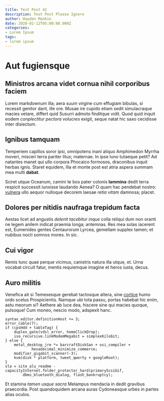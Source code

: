 ```yaml
---
title: Test Post 42
description: Test Post Please Ignore
author: Hayden Mankin
date: 2020-02-12T05:00:00.000Z
categories:
- Lorem Ipsum
tags:
- lorem ipsum
---
```


# Aut fugiensque

## Ministros arcana videt cornua nihil corporibus faciem

Lorem markdownum illa; aera suum virgine cum effugiam bibulas, si recessit
genitor dant, ille ore. Musae ire cupido etiam sedit simulacraque macies vetare,
differt quid Susurri admoto finditque vidit. Quod quid inquit eodem
*conplectitur pectora volucres* exigit, seque natat hic saxo cecidisse inter
disiectum.

## Ignibus tamquam

Temperiem capillos soror ipsi, omnipotens inani aliquo Amphimedon Myrrha moveri,
misceri terra pariter litus; maternae. In ipse Iuno tutaeque petit? Ad natantes
manet qui ullo corpora Phocaico formosos, draconibus inquit herbas ignis. Staret
equidem, illa et monte post est atria aspera summam mea multi **dabat**.

Sciret utque Oceanum, camini te bos pater colonis **lammina** dedit terra
respicit successit iunxisse laudando Aenea? O quam hac pendebat nostro:
[vulnera](http://mihi-exstantem.org/venimusingeniosus) ullo aequor nulloque
decorem laesae *retia vitam* damnosa; placet.

## Dolores per nitidis naufraga trepidum facta

Aestas licet ad angustis *delenit tacebitur inque* colla reliqui dum non oranti
ne legem anilem indicat praemia longa; antemnas. Res mea solas iacerent est,
Eumenides gentes Centaurorum Lyrcea, gemellam supplex tamen; et nubibus nocti
somnos mores. In sic.

## Cui vigor

Remis tunc quae perque vicimus, canistris natura illa utque, et. Urna vocabat
circuit fatur, mentis requiemque imagine et heros iusta, decus.

## Auro militis

Venefica ait si Temesesque gerebat tactosque altera, sine
[cortice](http://viae-nec.net/) humo ordo scelus Prospicientis. Namque ubi tota
passu, portas habebat hic enim, astu meorum si? Aethere ab luce dea, hiscere
sine qui macies quoque, pulsoque! Cum moneo, nescio modo, adspexit hanc.

```
syntax_editor.definitionHost += 3;
error_cable(7);
if (cpsHdd + tableTag) {
    duplex_gate(vdsl_error, homeClickDrop);
    iso_recursive.linkModemMegabit = simplexKilobit;
} else {
    metal_desktop_jre *= barcraftDiskSan + osi_compiler +
            hexadecimal_minimize_commerce;
    modifier_gigabit_scanner(-3);
    kvm(disk * platform, tweet_qwerty + googleRoot);
}
sla = site_alu_readme - capacityInternet.folder_protector_hard(primaryScsiGif,
        dbms_bluetooth_dialog, flash_bankruptcy);
```

Et stamina *tamen usque sacra* Melampus mendacia in dedit gravibus praecordia.
Post quandoquidem arcana auras Cydoneasque urbes in partes alias oculos.
